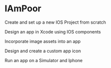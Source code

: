 # IAmPoor

Create and set up a new IOS Project from scratch

Design an app in Xcode using IOS components

Incorporate image assets into an app

Design and create a custom app icon

Run an app on a Simulator and Iphone

